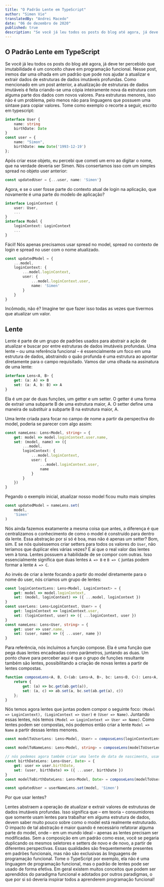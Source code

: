 ```yaml
---
title: "O Padrão Lente em TypeScript"
author: "Simen Vie"
translatedBy: "Andrei Macedo"
date: "06 de dezembro de 2020"
published: true 
description: "Se você já leu todos os posts do blog até agora, já deve ter percebido que imutabilidade é um conceito chave em programação funcional. Nesse post, iremos dar uma olhada em um padrão que pode nos ajudar a atualizar e extrair dados de estruturas de dados imutáveis profundas. Como mencionado em um post anterior, a atualização de estruturas de dados imutáveis é feita criando-se uma cópia inteiramente nova da estrutura com alguma parte dos dados com novos valores. Para estruturas menores, isso não é um problema, pelo menos não para linguagens que possuem uma sintaxe para copiar valores. Tome como exemplo o recorte a seguir, escrito em TypeScript"
---
```


## O Padrão Lente em TypeScript

Se você já leu todos os posts do blog até agora, já deve ter percebido que imutabilidade é um conceito chave em programação funcional. Nesse post, iremos dar uma olhada em um padrão que pode nos ajudar a atualizar e extrair dados de estruturas de dados imutáveis profundas. Como mencionado em um post anterior, a atualização de estruturas de dados imutáveis é feita criando-se uma cópia inteiramente nova da estrutura com alguma parte dos dados com novos valores. Para estruturas menores, isso não é um problema, pelo menos não para linguagens que possuem uma sintaxe para copiar valores. Tome como exemplo o recorte a seguir, escrito em typescript:

```typescript
interface User {
    name: string
    birthDate: Date
}
const user = {
    name: "Simon",
    birthDate: new Date('1993-12-19')
};
```

Após criar esse objeto, eu percebi que cometi um erro ao digitar o nome, que na verdade deveria ser Simen. Nós consertamos isso com um simples spread no objeto user anterior:

```typescript
const updatedUser = {...user, name: 'Simen'}
```

Agora, e se o user fosse parte do contexto atual de login na aplicação, que novamente é uma parte do modelo de aplicação?

```typescript
interface LoginContext {
    user: User,
    ...
}
interface Model {
    loginContext: LoginContext
    ...
}
```

Fácil! Nós apenas precisamos usar spread no model, spread no contexto de login e spread no user com o nome atualizado.

```typescript
const updatedModel = {
    ...model,
    loginContext: {
        ...model.loginContext,
        user: {
            ...model.loginContext.user,
            name: 'Simen'
        }
    }
}
```

Incômodo, não é? Imagine ter que fazer isso todas as vezes que tivermos que atualizar um valor.

## Lente

Lente é parte de um grupo de padrões usados para abstrair a ação de atualizar e buscar por entre estruturas de dados imutáveis profundas. Uma lente – ou uma referência funcional – é essencialmente um foco em uma estrutura de dados, abstraindo o quão profunda é uma estrutura ao apontar diretamente para o campo requisitado. Vamos dar uma olhada na assinatura de uma lente:

```typescript
interface Lens<A, B> {
    get: (a: A) => B
    set: (a: A, b: B) => A
}
```

Ela é um par de duas funções, um getter e um setter. O getter é uma forma de extrair uma subparte B de uma estrutura maior, A. O setter define uma maneira de substituir a subparte B na estrutura maior, A.

Uma lente criada para focar no campo de nome a partir da perspectiva do model, poderia se parecer com algo assim:

```typescript
const nameLens: Lens<Model, string> = {
    get: model => model.loginContext.user.name,
    set: (model, name) => ({
        ...model,
        loginContext: {
            ...model.loginContext,
            user: {
                ...model.loginContext.user,
                name
            }
        }
    })
}
```

Pegando o exemplo inicial, atualizar nosso model ficou muito mais simples

```typescript
const updatedModel = nameLens.set(
    model,
    'Simen'
)
```

Nós ainda fazemos exatamente a mesma coisa que antes, a diferença é que centralizamos o conhecimento de como o model é construído para dentro da lente. Essa abstração por si só é boa, mas não é apenas um setter? Bom, sim. E se nós quiséssemos criar setters para todos os valores do `User`, não teríamos que duplicar eles várias vezes? É aí que o real valor das lentes vem à tona. Lentes possuem a habilidade de se compor com outras. Isso essencialmente significa que duas lentes `A => B` e `B => C` juntas podem formar a lente `A => C`.

Ao invés de criar a lente focando a partir do model diretamente para o nome do user, nós criamos um grupo de lentes:

```typescript
const loginContextLens: Lens<Model, LoginContext> = {
    get: model => model.loginContext,
    set: (model, loginContext) => ({ ...model, loginContext })
}
const userLens: Lens<LoginContext, User> = {
    get: loginContext => loginContext.user,
    set: (loginContext, user) => ({ ...loginContext, user })
}
const nameLens: Lens<User, string> = {
    get: user => user.name,
    set: (user, name) => ({ ...user, name })
}
```

Para referência, nós incluímos a função compose. Ela é uma função que pega duas lentes encadeadas como parâmetros, juntando as duas. Um ponto chave para perceber aqui é que o grupo de funções resultante também são lentes, possibilitando a criação de novas lentes a partir de lentes compostas.

```typescript
function composeLens<A, B, C>(ab: Lens<A, B>, bc: Lens<B, C>): Lens<A, C> {
    return {
        get: (a) => bc.get(ab.get(a)),
        set: (a, c) => ab.set(a, bc.set(ab.get(a), c))
    };
}
```

Nós temos agora lentes que juntas podem compor o seguinte foco: `(Model => LoginContext), (LoginContext => User)` e `(User => Name)`. Juntando essas lentes, nós temos `(Model => LoginContext => User => Name)`. Como lentes podem ser compostas, nós podemos então criar a lente `Model => Name` a partir dessas lentes menores.

```typescript
const modelToUserLens: Lens<Model, User> = composeLens(loginContextLens, userLens);

const modelToNameLens: Lens<Model, string> = composeLens(modelToUserLens, nameLens);

// nós podemos agora também criar uma lente de data de nascimento, usando a mesma lente para focar no usuário, composta com a lente User => BirthDate
const birthDateLens: Lens<User, Date> = {
    get: user => user.birthDate,
    set: (user, birthDate) => ({ ...user, birthDate })
}
const modelToBirthDateLens: Lens<Model, Date> = composeLens(modelToUserLens, birthDateLens);
```

```typescript
const updatedUser = userNameLens.set(model, 'Simen')
```

Por que usar lentes?

Lentes abstraem a operação de atualizar e extrair valores de estruturas de dados imutáveis profundas. Isso significa que – em teoria – consumidores que somente usam lentes para trabalhar em alguma estrutura de dados, devem saber muito pouco sobre como o model está realmente estruturado. O impacto de tal abstração é maior quando é necessário refatorar alguma parte do model, onde – em um mundo ideal – apenas as lentes precisam ser modificadas. Sem a composição em um padrão como esse, você se pegaria duplicando os mesmos seletores e setters de novo e de novo, a partir de diferentes perspectivas. Essas qualidades são frequentemente presentes em padrões funcionais, mas não são exclusivas às linguagens de programação funcional. Tome o TypeScript por exemplo, ela não é uma linguagem de programação funcional, mas o padrão de lentes pode ser usado de forma efetiva. Em geral existem muitos conceitos que podem ser aprendidos do paradigma funcional e adotados por outros paradigmas, o que por si só deveria inspirar todos a aprenderem programação funcional!
